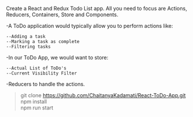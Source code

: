Create a React and Redux Todo List app. All you need to focus are Actions, Reducers, Containers, Store and Components.

-A ToDo application would typically allow you to perform actions like:

    --Adding a task
    --Marking a task as complete
    --Filtering tasks

-In our ToDo App, we would want to store:

    --Actual List of ToDo's
    --Current Visibility Filter

-Reducers to handle the actions.

>git clone https://github.com/ChaitanyaKadamati/React-ToDo-App.git    
>npm install    
>npm run start
